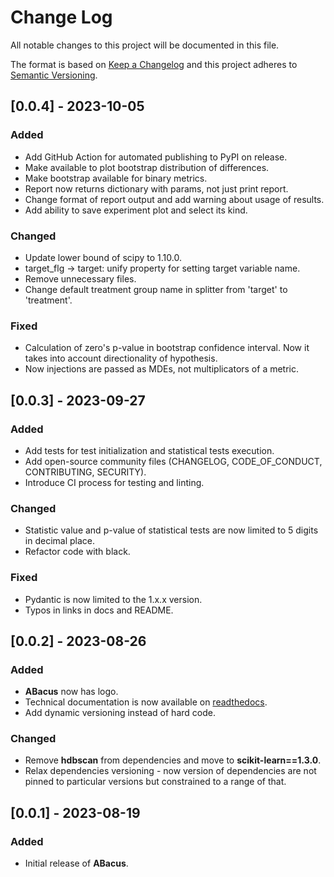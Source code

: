 # Change Log
All notable changes to this project will be documented in this file.
 
The format is based on [Keep a Changelog](http://keepachangelog.com/)
and this project adheres to [Semantic Versioning](http://semver.org/).

## [0.0.4] - 2023-10-05

### Added

- Add GitHub Action for automated publishing to PyPI on release.
- Make available to plot bootstrap distribution of differences.
- Make bootstrap available for binary metrics.
- Report now returns dictionary with params, not just print report.
- Change format of report output and add warning about usage of results.
- Add ability to save experiment plot and select its kind.

### Changed

- Update lower bound of scipy to 1.10.0.
- target_flg -> target: unify property for setting target variable name.
- Remove unnecessary files.
- Change default treatment group name in splitter from 'target' to 'treatment'.

### Fixed

- Calculation of zero's p-value in bootstrap confidence interval. Now it takes into account directionality of hypothesis.
- Now injections are passed as MDEs, not multiplicators of a metric.


## [0.0.3] - 2023-09-27

### Added

- Add tests for test initialization and statistical tests execution.
- Add open-source community files (CHANGELOG, CODE_OF_CONDUCT, CONTRIBUTING, SECURITY).
- Introduce CI process for testing and linting.

### Changed

- Statistic value and p-value of statistical tests are now limited to 5 digits in decimal place.
- Refactor code with black.

### Fixed

- Pydantic is now limited to the 1.x.x version.
- Typos in links in docs and README.


## [0.0.2] - 2023-08-26
  
### Added

- **ABacus** now has logo.
- Technical documentation is now available on [readthedocs](https://kolmogorov-abacus.readthedocs.io/en/latest/).
- Add dynamic versioning instead of hard code.
 
### Changed

- Remove **hdbscan** from dependencies and move to **scikit-learn==1.3.0**.
- Relax dependencies versioning - now version of dependencies are not pinned to particular versions but constrained to a range of that.

 
## [0.0.1] - 2023-08-19
 
### Added

- Initial release of **ABacus**.
